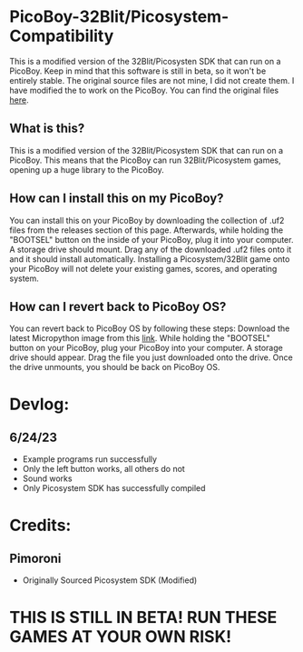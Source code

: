 # PicoBoy-32Blit/Picosystem-Compatibility
This is a modified version of the 32Blit/Picosysten SDK that can run on a PicoBoy. Keep in mind that this software is still in beta, so it won't be entirely stable. The original source files are not mine, I did not create them. I have modified the to work on the PicoBoy. You can find the original files [here](https://github.com/pimoroni/picosystem/tree/main).

## What is this?
This is a modified version of the 32Blit/Picosystem SDK that can run on a PicoBoy. This means that the PicoBoy can run 32Blit/Picosystem games, opening up a huge library to the PicoBoy. 

## How can I install this on my PicoBoy?
You can install this on your PicoBoy by downloading the collection of .uf2 files from the releases section of this page. Afterwards, while holding the "BOOTSEL" button on the inside of your PicoBoy, plug it into your computer. A storage drive should mount. Drag any of the downloaded .uf2 files onto it and it should install automatically. Installing a Picosystem/32Blit game onto your PicoBoy will not delete your existing games, scores, and operating system.

## How can I revert back to PicoBoy OS?
You can revert back to PicoBoy OS by following these steps: Download the latest Micropython image from this [link](https://micropython.org/download/rp2-pico/). While holding the "BOOTSEL" button on your PicoBoy, plug your PicoBoy into your computer. A storage drive should appear. Drag the file you just downloaded onto the drive. Once the drive unmounts, you should be back on PicoBoy OS.

# Devlog:
## 6/24/23
- Example programs run successfully
- Only the left button works, all others do not
- Sound works
- Only Picosystem SDK has successfully compiled

# Credits:
## Pimoroni
- Originally Sourced Picosystem SDK (Modified)
# THIS IS STILL IN BETA! RUN THESE GAMES AT YOUR OWN RISK!
